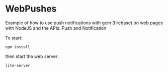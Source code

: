 # WebPushes
Example of how to use push notifications with gcm (firebase) on web pages with NodeJS and the APIs: Push and Notification

To start:

```
npm install
```


then start the web server: 

```
lite-server
```
